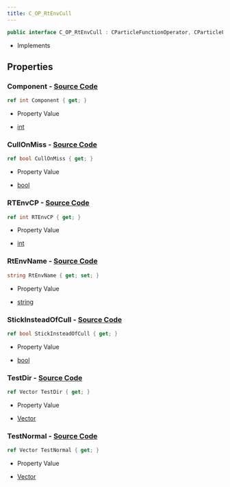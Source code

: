 ```yaml
---
title: C_OP_RtEnvCull
---
```


```csharp
public interface C_OP_RtEnvCull : CParticleFunctionOperator, CParticleFunction, ISchemaClass<CParticleFunction>, ISchemaClass<CParticleFunctionOperator>, ISchemaClass<C_OP_RtEnvCull>, ISchemaField, ISchemaClass, INativeHandle
```

- Implements

## Properties

### **Component** - [Source Code](https://github.com/swiftly-solution/swiftlys2/blob/main/managed/src/SwiftlyS2.Generated/Schemas/Interfaces/C_OP_RtEnvCull.cs#L28)

```csharp
ref int Component { get; }
```

- Property Value

- [int](https://learn.microsoft.com/dotnet/api/system.int32)

### **CullOnMiss** - [Source Code](https://github.com/swiftly-solution/swiftlys2/blob/main/managed/src/SwiftlyS2.Generated/Schemas/Interfaces/C_OP_RtEnvCull.cs#L20)

```csharp
ref bool CullOnMiss { get; }
```

- Property Value

- [bool](https://learn.microsoft.com/dotnet/api/system.boolean)

### **RTEnvCP** - [Source Code](https://github.com/swiftly-solution/swiftlys2/blob/main/managed/src/SwiftlyS2.Generated/Schemas/Interfaces/C_OP_RtEnvCull.cs#L26)

```csharp
ref int RTEnvCP { get; }
```

- Property Value

- [int](https://learn.microsoft.com/dotnet/api/system.int32)

### **RtEnvName** - [Source Code](https://github.com/swiftly-solution/swiftlys2/blob/main/managed/src/SwiftlyS2.Generated/Schemas/Interfaces/C_OP_RtEnvCull.cs#L24)

```csharp
string RtEnvName { get; set; }
```

- Property Value

- [string](https://learn.microsoft.com/dotnet/api/system.string)

### **StickInsteadOfCull** - [Source Code](https://github.com/swiftly-solution/swiftlys2/blob/main/managed/src/SwiftlyS2.Generated/Schemas/Interfaces/C_OP_RtEnvCull.cs#L22)

```csharp
ref bool StickInsteadOfCull { get; }
```

- Property Value

- [bool](https://learn.microsoft.com/dotnet/api/system.boolean)

### **TestDir** - [Source Code](https://github.com/swiftly-solution/swiftlys2/blob/main/managed/src/SwiftlyS2.Generated/Schemas/Interfaces/C_OP_RtEnvCull.cs#L16)

```csharp
ref Vector TestDir { get; }
```

- Property Value

- [Vector](/docs/api/shared/natives/vector)

### **TestNormal** - [Source Code](https://github.com/swiftly-solution/swiftlys2/blob/main/managed/src/SwiftlyS2.Generated/Schemas/Interfaces/C_OP_RtEnvCull.cs#L18)

```csharp
ref Vector TestNormal { get; }
```

- Property Value

- [Vector](/docs/api/shared/natives/vector)

